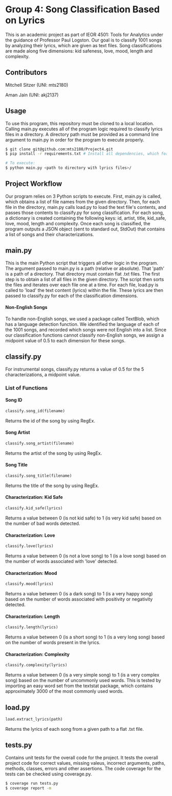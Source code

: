 # Group 4: Song Classification Based on Lyrics

This is an academic project as part of IEOR 4501: Tools for Analytics under the guidance of Professor Paul Logston. Our goal is to classify 1001 songs by analyzing their lyrics, which are given as text files. Song classifications are made along five dimensions: kid safeness, love, mood, length and complexity.

## Contributors

Mitchell Sitzer (UNI: mts2180)

Aman Jain (UNI: akj2137)

## Usage

To use this program, this repository must be cloned to a local location. Calling main.py executes all of the program logic required to classify lyrics files in a directory. A directory path must be provided as a command line argument to main.py in order for the program to execute properly.

```bash
$ git clone git@github.com:mts2180/Project4.git
$ pip install -r requirements.txt # Install all dependencies, which for this project, is only the textstat package

# To execute:
$ python main.py <path to directory with lyrics files>/
```

## Project Workflow

Our program relies on 3 Python scripts to execute. First, main.py is called, which obtains a list of file names from the given directory. Then, for each file in the directory, main.py calls load.py to load the text file's contents, and passes those contents to classify.py for song classification. For each song, a dictionary is created containing the following keys: id, artist, title, kid_safe, love, mood, length and complexity. Once each song is classified, the program outputs a JSON object (sent to standard out, StdOut) that contains a list of songs and their characterizations.

## main.py

This is the main Python script that triggers all other logic in the program. The argument passed to main.py is a path (relative or absolute). That 'path' is a path of a directory. That directory must contain flat .txt files. The first step is to obtain a list of all files in the given directory. The script then sorts the files and iterates over each file one at a time. For each file, load.py is called to 'load' the text content (lyrics) within the file. These lyrics are then passed to classify.py for each of the classification dimensions.

#### Non-English Songs

To handle non-English songs, we used a package called TextBlob, which has a language detection function. We identified the language of each of the 1001 songs, and recorded which songs were not English into a list. Since our classification functions cannot classify non-English songs, we assign a midpoint value of 0.5 to each dimension for these songs.

## classify.py

For instrumental songs, classify.py returns a value of 0.5 for the 5 characterizations, a midpoint value.

### List of Functions

#### Song ID

```python
classify.song_id(filename)
```

Returns the id of the song by using RegEx.

#### Song Artist

```python
classify.song_artist(filename)
```

Returns the artist of the song by using RegEx.

#### Song Title

```python
classify.song_title(filename)
```

Returns the title of the song by using RegEx.

#### Characterization: Kid Safe

```python
classify.kid_safe(lyrics)
```

Returns a value between 0 (is not kid safe) to 1 (is very kid safe) based on the number of bad words detected.

#### Characterization: Love

```python
classify.love(lyrics)
```

Returns a value between 0 (is not a love song) to 1 (is a love song) based on the number of words associated with 'love' detected.

#### Characterization: Mood

```python
classify.mood(lyrics)
```

Returns a value between 0 (is a dark song) to 1 (is a very happy song) based on the number of words associated with positivity or negativity detected.

#### Characterization: Length

```python
classify.length(lyrics)
```

Returns a value between 0 (is a short song) to 1 (is a very long song) based on the number of words present in the lyrics.

#### Characterization: Complexity

```python
classify.complexity(lyrics)
```

Returns a value between 0 (is a very simple song) to 1 (is a very complex song) based on the number of uncommonly used words. This is tested by importing an easy word set from the textstat package, which contains approximately 3000 of the most commonly used words.

## load.py

```python
load.extract_lyrics(path)
```

Returns the lyrics of each song from a given path to a flat .txt file.

## tests.py

Contains unit tests for the overall code for the project. It tests the overall project code for correct values, missing valeus, incorrect arguments, paths, methods, classes, errors and other assertions. The code coverage for the tests can be checked using coverage.py.

```bash
$ coverage run tests.py
$ coverage report -m